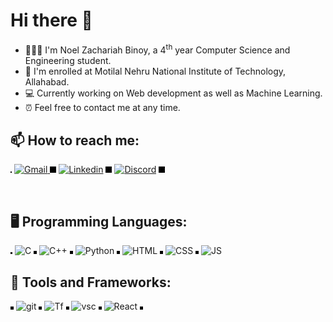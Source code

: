 # Hi there 👋


- 👨🏾‍🎓 I'm Noel Zachariah Binoy, a 4<sup>th</sup> year Computer Science and Engineering student.
- 🌱 I'm enrolled at Motilal Nehru National Institute of Technology, Allahabad.
- 💻 Currently working on Web development as well as Machine Learning.
- ⏰ Feel free to contact me at any time.

## 📫 How to reach me:  

<p align="left" >
  <img src="./aligner.png" height="2" width="2"/>
 <a href="󠁀https://mail.google.com/mail/u/0/?fs=1&tf=cm&source=mailto&to=noelzakbin03@gmail.com" target="_blank" rel="noopener noreferrer"> <img src="https://cdn-icons-png.flaticon.com/128/2913/2913990.png" alt="Gmail" height="40" "> </a>
  <img src="./aligner.png" height=10 width=10 />
 <a href="https://www.linkedin.com/in/noelbinoy/" target="_blank" rel="noopener noreferrer"> <img src="https://cdn-icons-png.flaticon.com/512/174/174857.png" alt="Linkedin" height="40" ></a>
  <img src="./aligner.png" height=10 width=10 />
 <a href="https://discordapp.com/users/847522675613237249"> <img src="https://cdn-icons-png.flaticon.com/128/3670/3670157.png" alt="Discord" height="40"></a> 
  <img src="./aligner.png" height=10 width=10 />
</p>

<br />

## 🖥️ Programming Languages:
<div align="left">
  <img src="./aligner.png" height=3 width=3 />
 <img src="https://upload.wikimedia.org/wikipedia/commons/thumb/1/18/C_Programming_Language.svg/1200px-C_Programming_Language.svg.png" alt="C" height="40" width="40" "/>
  <img src="./aligner.png" height=5 width=5 />
  <img src="https://cdn-icons-png.flaticon.com/128/6132/6132222.png" alt="C++" height="40" width="40" />
  <img src="./aligner.png" height=5 width=5 />
  <img src="https://cdn-icons-png.flaticon.com/128/5968/5968350.png" alt="Python" height="40" width="40" />
  <img src="./aligner.png" height=5 width=5 />
  <img src="https://cdn.worldvectorlogo.com/logos/html-1.svg" alt="HTML" height="40" width="40" />
  <img src="./aligner.png" height=5 width=5 />
  <img src="https://cdn.worldvectorlogo.com/logos/css-3.svg" alt="CSS" height="40" width="40" /> 
   <img src="./aligner.png" height=5 width=5 />
  <img src="https://cdn.worldvectorlogo.com/logos/javascript-1.svg" alt="JS" height="40" width="40" /> 

  
</div>

## 🔧 Tools and Frameworks:<br>
<div style="margin-right:15px" align="left">
 <img src="./aligner.png" height=5 width=5 />
 <img src="https://cdn-icons-png.flaticon.com/128/4500/4500935.png" alt="git" height="40" width="40" />
 <img src="./aligner.png" height=5 width=5 />
 <img src="https://img.icons8.com/?size=1x&id=n3QRpDA7KZ7P&format=png" alt="Tf" height="40" width="40" />
 <img src="./aligner.png" height=5 width=5 />
  <img src="https://cdn-icons-png.flaticon.com/128/906/906324.png" alt="vsc" height="40" width="40" />
 <img src="./aligner.png" height=5 width=5/>
  
  
  <img src="https://cdn.worldvectorlogo.com/logos/react-1.svg" alt="React" height="40" width="40" />
  <img src="./aligner.png" height=5 width=5 />
  
</div>

